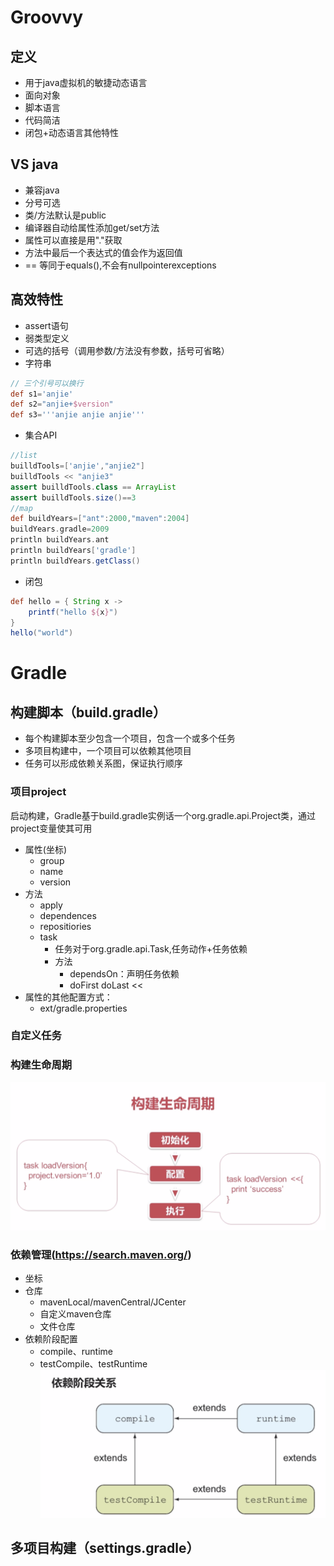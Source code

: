 # Groovvy
## 定义
* 用于java虚拟机的敏捷动态语言
* 面向对象
* 脚本语言
* 代码简洁
* 闭包+动态语言其他特性
## VS java
* 兼容java
* 分号可选
* 类/方法默认是public
* 编译器自动给属性添加get/set方法
* 属性可以直接是用"."获取
* 方法中最后一个表达式的值会作为返回值
* == 等同于equals(),不会有nullpointerexceptions
## 高效特性
* assert语句
* 弱类型定义
* 可选的括号（调用参数/方法没有参数，括号可省略）
* 字符串
```groovy
// 三个引号可以换行
def s1='anjie'
def s2="anjie+$version"
def s3='''anjie anjie anjie'''
```
* 集合API
```groovy
//list
builldTools=['anjie',"anjie2"]
builldTools << "anjie3"
assert builldTools.class == ArrayList
assert builldTools.size()==3
//map
def buildYears=["ant":2000,"maven":2004]
buildYears.gradle=2009
println buildYears.ant
println buildYears['gradle']
println buildYears.getClass()
```
* 闭包
```groovy
def hello = { String x ->
    printf("hello ${x}")
}
hello("world")
```
 # Gradle
## 构建脚本（build.gradle）
* 每个构建脚本至少包含一个项目，包含一个或多个任务
* 多项目构建中，一个项目可以依赖其他项目
* 任务可以形成依赖关系图，保证执行顺序
### 项目project
启动构建，Gradle基于build.gradle实例话一个org.gradle.api.Project类，通过project变量使其可用
* 属性(坐标)
    * group
    * name
    * version
* 方法
    * apply
    * dependences
    * repositiories
    * task
        * 任务对于org.gradle.api.Task,任务动作+任务依赖
        * 方法
            * dependsOn：声明任务依赖
            * doFirst doLast <<
* 属性的其他配置方式：
    * ext/gradle.properties
### 自定义任务
### 构建生命周期
![](./images/生命周期.png)
### 依赖管理(https://search.maven.org/)
* 坐标
* 仓库
    * mavenLocal/mavenCentral/JCenter
    * 自定义maven仓库
    * 文件仓库
* 依赖阶段配置
    * compile、runtime
    * testCompile、testRuntime
![](./images/依赖关系.png)
## 多项目构建（settings.gradle）
